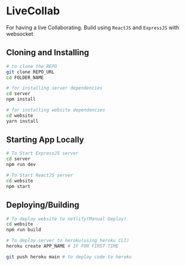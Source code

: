 # LiveCollab

For having a live Collaborating. Build using `ReactJS` and `ExpressJS` with websocket

## Cloning and Installing

```sh
# to clone the REPO
git clone REPO_URL
cd FOLDER_NAME

# for installing server dependencies
cd server
npm install

# for installing website dependencies
cd website
yarn install
```

## Starting App Locally

```sh
# To Start ExpressJS server
cd server
npm run dev

# To Start ReactJS server
cd website
npm start
```

## Deploying/Building

```sh
# To deploy website to netlify(Manual Deploy)
cd website
npm run build

# To deploy server to heroku(using heroku CLI)
heroku create APP_NAME # IF FOR FIRST TIME

git push heroku main # to deploy code to heroku
```
